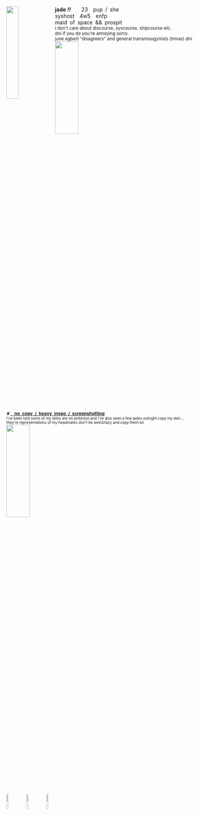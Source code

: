 <img align="left" src="https://files.catbox.moe/wkrodj.webp" width="25%" height="25%">
<b>jade <i>!!</i></b>  23 pup / she
</br>syshost 4w5 enfp
</br>maid of space && prospit
</br><sub>i don't care about discourse, syscourse, shipcourse etc.
</br>dni if you do you're annoying sorry.
</br>june egbert "disagreers" and general transmisogynists (tmras) dni
</br><img align="center" src="https://64.media.tumblr.com/047dd9502540f819a4d687288016150c/bda8b752119b2997-ab/s1280x1920/2294b2fc5830dd55ce2562d3619a41c873d5f6b1.jpg" width="35%" height="25%">
</br>✘<ins><b> no copy / heavy inspo / screenshotting</b></ins>
</br><sub>i've been told some of my skins are on pinterest and i've also seen a few jades outright copy my skin ...
</br>they're representations of my headmates don't be weird/lazy and copy them lol
</br><img align="center" src="https://64.media.tumblr.com/047dd9502540f819a4d687288016150c/bda8b752119b2997-ab/s1280x1920/2294b2fc5830dd55ce2562d3619a41c873d5f6b1.jpg" width="35%" height="25%">
</br><img align="center" width="10%" height="10%" src="https://files.catbox.moe/60odjb.gif"> <img align="center" width="10%" height="10%" src="https://64.media.tumblr.com/9ad862e4950e4a5599c311f77d98c366/199d07070275b6ec-d8/s1280x1920/bcaa03f5144e8e818083c04baaf68c3c89a2b050.gif"> <img align="center" width="10%" height="10%" src="https://files.catbox.moe/j6bq6l.gif">
